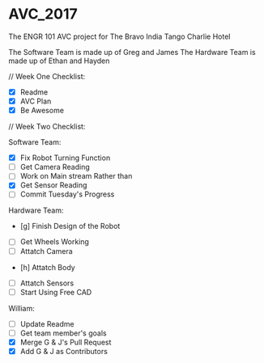 # AVC_2017
The ENGR 101 AVC project for The Bravo India Tango Charlie Hotel

The Software Team is made up of Greg and James
The Hardware Team is made up of Ethan and Hayden

// Week One Checklist:

- [x] Readme
- [x] AVC Plan
- [x] Be Awesome

// Week Two Checklist:

Software Team:
- [x] Fix Robot Turning Function
- [ ] Get Camera Reading
- [ ] Work on Main stream Rather than 
- [x] Get Sensor Reading
- [ ] Commit Tuesday's Progress

Hardware Team:
- [g] Finish Design of the Robot 
- [ ] Get Wheels Working
- [ ] Attatch Camera
- [h] Attatch Body
- [ ] Attatch Sensors
- [ ] Start Using Free CAD

William:
- [ ] Update Readme
- [ ] Get team member's goals
- [x] Merge G & J's Pull Request
- [x] Add G & J as Contributors 
